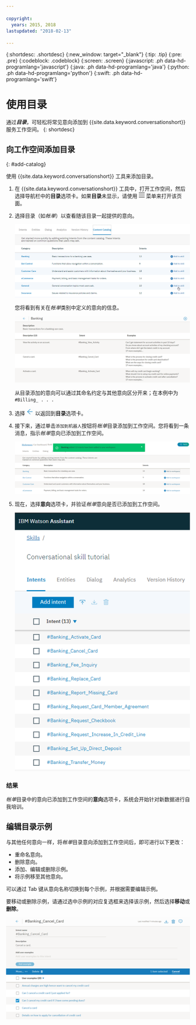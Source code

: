 ```yaml
---

copyright:
  years: 2015, 2018
lastupdated: "2018-02-13"

---
```


{:shortdesc: .shortdesc}
{:new_window: target="_blank"}
{:tip: .tip}
{:pre: .pre}
{:codeblock: .codeblock}
{:screen: .screen}
{:javascript: .ph data-hd-programlang='javascript'}
{:java: .ph data-hd-programlang='java'}
{:python: .ph data-hd-programlang='python'}
{:swift: .ph data-hd-programlang='swift'}

# 使用目录

通过***目录***，可轻松将常见意向添加到 {{site.data.keyword.conversationshort}} 服务工作空间。
{: shortdesc}

## 向工作空间添加目录
{: #add-catalog}

使用 {{site.data.keyword.conversationshort}} 工具来添加目录。

1.  在 {{site.data.keyword.conversationshort}} 工具中，打开工作空间，然后选择导航栏中的**目录**选项卡。如果**目录**未显示，请使用 ![菜单](images/Menu_16.png) 菜单来打开该页面。

1.  选择目录（如*帐单*）以查看随该目录一起提供的意向。

    ![显示可用目录的截屏](images/catalog_overview.png)

    您将看到有关在*帐单*类别中定义的意向的信息。

    ![显示“帐单”类别意向的截屏](images/catalog_open.png)

    从目录添加的意向可以通过其命名约定与其他意向区分开来；在本例中为 `#Billing_ . . .`

1.  选择 ![关闭箭头](images/close_arrow.png) 以返回到**目录**选项卡。

1.  接下来，通过单击`添加到机器人`按钮将*帐单*目录添加到工作空间。您将看到一条消息，指示*帐单*意向已添加到工作空间。

    ![显示“添加到机器人”按钮的截屏](images/catalog_addtobot.png)

1.  现在，选择**意向**选项卡，并验证*帐单*意向是否已添加到工作空间。

    ![显示“意向”选项卡上列出的“帐单”意向的截屏](images/catalog_intents.png)

### 结果

*帐单*目录中的意向已添加到工作空间的**意向**选项卡，系统会开始针对新数据进行自我培训。

## 编辑目录示例

与其他任何意向一样，将*帐单*目录意向添加到工作空间后，即可进行以下更改：

- 重命名意向。
- 删除意向。
- 添加、编辑或删除示例。
- 将示例移至其他意向。

可以通过 Tab 键从意向名称切换到每个示例，并根据需要编辑示例。

要移动或删除示例，请通过选中示例的对应复选框来选择该示例，然后选择**移动**或**删除**。

  ![显示如何移动或删除示例的截屏](images/catalog_edit.png)
